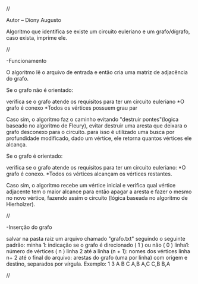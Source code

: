 //

Autor – Diony Augusto

Algoritmo que identifica se existe um circuito euleriano e um grafo/dígrafo, caso exista, imprime ele.

//

-Funcionamento

O algoritmo lê o arquivo de entrada e então cria uma matriz de adjacência do grafo.

Se o grafo não é orientado:

verifica se o grafo atende os requisitos para ter um circuito euleriano
*O grafo é conexo
*Todos os vértices possuem grau par

Caso sim, o algoritmo faz o caminho evitando "destruir pontes"(logica baseado no algoritmo de Fleury), evitar destruir uma aresta que deixara o grafo desconexo para o circuito.
para isso é utilizado uma busca por profundidade modificado, dado um vértice, ele retorna quantos vértices ele alcança.

Se o grafo é orientado:

verifica se o grafo atende os requisitos para ter um circuito euleriano:
*O grafo é conexo.
*Todos os vértices alcançam os vértices restantes.

Caso sim, o algoritmo recebe um vértice inicial e verifica qual vértice adjacente tem o maior alcance para então apagar a aresta 
e fazer o mesmo no novo vértice, fazendo assim o circuito (lógica baseada no algoritmo de Hierholzer).

//

-Inserção do grafo

salvar na pasta raiz um arquivo chamado "grafo.txt" seguindo o seguinte padrão:
minha 1: indicação se o grafo é direcionado ( 1 ) ou não ( 0 )
linha1: número de vértices ( n )
linha 2 até a linha (n + 1): nomes dos vértices
linha n+ 2 até o final do arquivo: arestas do grafo (uma por linha) com origem e destino, separados por vírgula.
Exemplo:
1
3
A
B
C
A,B
A,C
C,B
B,A

//

